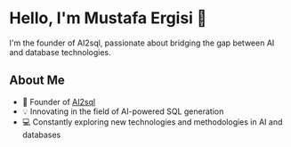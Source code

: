 # Hello, I'm Mustafa Ergisi 👋

I'm the founder of AI2sql, passionate about bridging the gap between AI and database technologies.

## About Me

- 🚀 Founder of [AI2sql](https://ai2sql.io)
- 💡 Innovating in the field of AI-powered SQL generation
- 💻 Constantly exploring new technologies and methodologies in AI and databases
